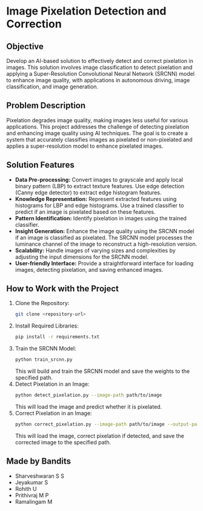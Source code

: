 # Image Pixelation Detection and Correction

## Objective
Develop an AI-based solution to effectively detect and correct pixelation in images. This solution involves image classification to detect pixelation and applying a Super-Resolution Convolutional Neural Network (SRCNN) model to enhance image quality, with applications in autonomous driving, image classification, and image generation.

## Problem Description
Pixelation degrades image quality, making images less useful for various applications. This project addresses the challenge of detecting pixelation and enhancing image quality using AI techniques. The goal is to create a system that accurately classifies images as pixelated or non-pixelated and applies a super-resolution model to enhance pixelated images.

## Solution Features
- **Data Pre-processing:** Convert images to grayscale and apply local binary pattern (LBP) to extract texture features. Use edge detection (Canny edge detector) to extract edge histogram features.
- **Knowledge Representation:** Represent extracted features using histograms for LBP and edge histograms. Use a trained classifier to predict if an image is pixelated based on these features.
- **Pattern Identification:** Identify pixelation in images using the trained classifier.
- **Insight Generation:** Enhance the image quality using the SRCNN model if an image is classified as pixelated. The SRCNN model processes the luminance channel of the image to reconstruct a high-resolution version.
- **Scalability:** Handle images of varying sizes and complexities by adjusting the input dimensions for the SRCNN model.
- **User-friendly Interface:** Provide a straightforward interface for loading images, detecting pixelation, and saving enhanced images.

## How to Work with the Project
1. Clone the Repository:
    ```bash
    git clone <repository-url>
    ```
2. Install Required Libraries:
    ```bash
    pip install -r requirements.txt
    ```
3. Train the SRCNN Model:
    ```bash
    python train_srcnn.py
    ```
    This will build and train the SRCNN model and save the weights to the specified path.
4. Detect Pixelation in an Image:
    ```bash
    python detect_pixelation.py --image-path path/to/image
    ```
    This will load the image and predict whether it is pixelated.
5. Correct Pixelation in an Image:
    ```bash
    python correct_pixelation.py --image-path path/to/image --output-path path/to/save/corrected/image
    ```
    This will load the image, correct pixelation if detected, and save the corrected image to the specified path.

## Made by Bandits
- Sharveshwaran S S
- Jeyakumar S
- Rohith U
- Prithivraj M P
- Ramalingam M
